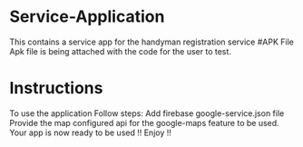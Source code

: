 # Service-Application
This contains a service app for the handyman registration service
#APK File
Apk file is being attached with the code for the user to test.
# Instructions
To use the application 
Follow steps: 
Add firebase google-service.json file
Provide the map configured api for the google-maps feature to be used.
Your app is now ready to be used !!
Enjoy !!
